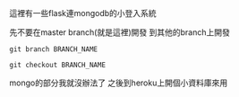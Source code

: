 這裡有一些flask連mongodb的小登入系統

先不要在master branch(就是這裡)開發 到其他的branch上開發

`git branch BRANCH_NAME`

`git checkout BRANCH_NAME`

mongo的部分我就沒辦法了 之後到heroku上開個小資料庫來用